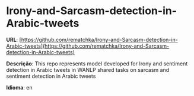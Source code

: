 # Irony-and-Sarcasm-detection-in-Arabic-tweets
**URL**: [https://github.com/rematchka/Irony-and-Sarcasm-detection-in-Arabic-tweets](https://github.com/rematchka/Irony-and-Sarcasm-detection-in-Arabic-tweets)

**Descrição**: This repo represents model developed for Irony and sentiment detection in Arabic tweets  in WANLP shared tasks on sarcasm and sentiment detection in Arabic tweets

**Idioma**: en
